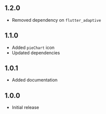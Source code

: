## 1.2.0

- Removed dependency on `flutter_adaptive`

## 1.1.0

- Added `pieChart` icon
- Updated dependencies

## 1.0.1

- Added documentation

## 1.0.0

- Initial release
